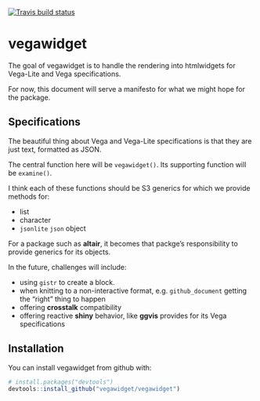 
<!-- README.md is generated from README.Rmd. Please edit that file -->

[![Travis build
status](https://travis-ci.org/ijlyttle/vegawidget.svg?branch=master)](https://travis-ci.org/ijlyttle/vegawidget)

# vegawidget

The goal of vegawidget is to handle the rendering into htmlwidgets for
Vega-Lite and Vega specifications.

For now, this document will serve a manifesto for what we might hope for
the package.

## Specifications

The beautiful thing about Vega and Vega-Lite specifications is that they
are just text, formatted as JSON.

The central function here will be `vegawidget()`. Its supporting
function will be `examine()`.

I think each of these functions should be S3 generics for which we
provide methods for:

  - list
  - character
  - `jsonlite` `json` object

For a package such as **altair**, it becomes that packge’s
responsibility to provide generics for its objects.

In the future, challenges will include:

  - using `gistr` to create a block.
  - when knitting to a non-interactive format, e.g. `github_document`
    getting the “right” thing to happen
  - offering **crosstalk** compatibility
  - offering reactive **shiny** behavior, like **ggvis** provides for
    its Vega specifications

## Installation

You can install vegawidget from github with:

``` r
# install.packages("devtools")
devtools::install_github("vegawidget/vegawidget")
```
